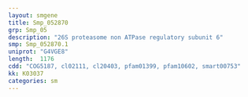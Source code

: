 ```yaml
---
layout: smgene
title: Smp_052870
grp: Smp_05
description: "26S proteasome non ATPase regulatory subunit 6"
smp: Smp_052870.1
uniprot: "G4VGE8"
length:  1176
cdd: "COG5187, cl02111, cl20403, pfam01399, pfam10602, smart00753"
kk: K03037
categories: sm
---
```

